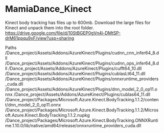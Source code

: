 # MamiaDance_Kinect
Kinect body tracking has files up to 600mb.
Download the large files for Kinect and unpack them into the root folder.
https://drive.google.com/file/d/10StBGEP0gVn4i-DMtSP-drM61ppqu9xF/view?usp=sharing

Paths
/Dance_project/Assets/Addons/AzureKinect/Plugins/cudnn_cnn_infer64_8.dll
/Dance_project/Assets/Addons/AzureKinect/Plugins/cudnn_ops_infer64_8.dll
/Dance_project/Assets/Addons/AzureKinect/Plugins/cufft64_10.dll
/Dance_project/Assets/Addons/AzureKinect/Plugins/cublasLt64_11.dll
/Dance_project/Assets/Addons/AzureKinect/Plugins/onnxruntime_providers_cuda.dll
/Dance_project/Assets/Addons/AzureKinect/Plugins/dnn_model_2_0_op11.onnx
/Dance_project/Assets/Addons/AzureKinect/Plugins/cublas64_11.dll
/Dance_project/Packages/Microsoft.Azure.Kinect.BodyTracking.1.1.2/content/dnn_model_2_0_op11.onnx
/Dance_project/Packages/Microsoft.Azure.Kinect.BodyTracking.1.1.2/Microsoft.Azure.Kinect.BodyTracking.1.1.2.nupkg
/Dance_project/Packages/Microsoft.Azure.Kinect.BodyTracking.ONNXRuntime.1.10.0/lib/native/amd64/release/onnxruntime_providers_cuda.dll
